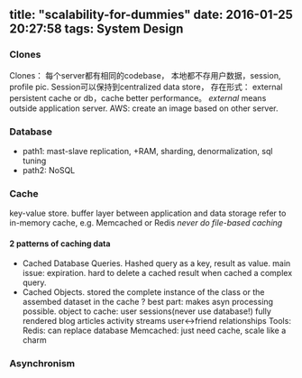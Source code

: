 title: "scalability-for-dummies"
date: 2016-01-25 20:27:58
tags: System Design
---
### Clones 
Clones： 每个server都有相同的codebase， 本地都不存用户数据，session, profile pic. 
Session可以保持到centralized data store， 
存在形式： external persistent cache or db，cache better performance。
*external* means outside application server.
AWS: create an image based on other server.

### Database

- path1: mast-slave replication, +RAM, sharding, denormalization, sql tuning
- path2: NoSQL

### Cache
key-value store. buffer layer between application and data storage
refer to in-memory cache, e.g. Memcached or Redis *never do file-based caching*
#### 2 patterns of caching data
- Cached Database Queries.
Hashed query as a key, result as value.
main issue: expiration. hard to delete a cached result when cached a complex query.
- Cached Objects.
stored the complete instance of the class or the assembed dataset in the cache ?
best part: makes asyn processing possible.
object to cache:
user sessions(never use database!)
fully rendered blog articles
activity streams
user<->friend relationships
Tools: 
Redis: can replace database
Memcached: just need cache, scale like a charm
### Asynchronism

 

